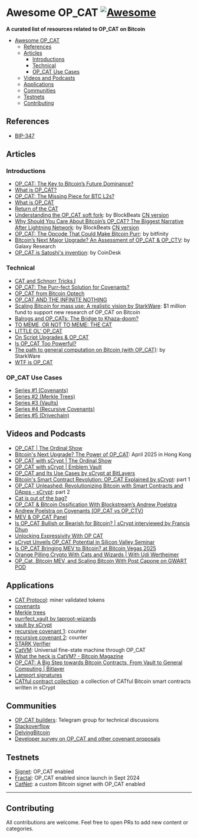 # Awesome OP_CAT [![Awesome](https://cdn.rawgit.com/sindresorhus/awesome/d7305f38d29fed78fa85652e3a63e154dd8e8829/media/badge.svg)](https://github.com/sCrypt-Inc/awesome-op-cat)


**A curated list of resources related to OP_CAT on Bitcoin**

- [Awesome OP\_CAT ](#awesome-op_cat-)
  - [References](#references)
  - [Articles](#articles)
    - [Introductions](#introductions)
    - [Technical](#technical)
    - [OP_CAT Use Cases](#op_cat-use-cases)
  - [Videos and Podcasts](#videos-and-podcasts)
  - [Applications](#applications)
  - [Communities](#communities)
  - [Testnets](#testnets)
  - [Contributing](#contributing)


## References
- [BIP-347](https://github.com/bitcoin/bips/blob/master/bip-0347.mediawiki)


## Articles
### Introductions
- [OP_CAT: The Key to Bitcoin’s Future Dominance?](https://bitpushnews.medium.com/op-cat-the-key-to-bitcoins-future-dominance-bca7b0607710)
- [What is OP_CAT?](https://hashrateindex.com/blog/a-guide-to-op_cat/)
- [OP_CAT: The Missing Piece for BTC L2s?](https://www.bankless.com/what-is-op_cat-toward-bitcoin-l2s-with-covenants)
- [What is OP_CAT](https://opcat.wtf)
- [Return of the CAT](https://newsletter.blockspace.media/p/bitcoin-opcat-june-2024)
- [Understanding the OP_CAT soft fork](https://www.theblockbeats.info/en/news/50187):  by BlockBeats [CN version](https://www.theblockbeats.info/news/50187)
- [Why Should You Care About Bitcoin’s OP_CAT? The Biggest Narrative After Lightning Network](https://www.theblockbeats.info/en/news/55109):  by BlockBeats [CN version](https://www.theblockbeats.info/news/55109)
- [OP_CAT: The Opcode That Could Make Bitcoin Purr](https://www.blog.bitfinity.network/op_cat-the-opcode-that-could-make-bitcoin-purr/): by bitfinity
- [Bitcoin’s Next Major Upgrade? An Assessment of OP_CAT & OP_CTV](https://www.galaxy.com/insights/research/bitcoins-next-major-upgrade-op-cat-and-op-ctv/): by Galaxy Research
- [OP_CAT is Satoshi's invention](https://www.coindesk.com/tech/2025/09/02/op_cat-isn-t-my-invention-it-s-satoshi-s-brue-liu-s-opcat_labs-pushes-to-reboot-bitcoin-s-code): by CoinDesk
### Technical
- [CAT and Schnorr Tricks I](https://www.wpsoftware.net/andrew/blog/cat-and-schnorr-tricks-i.html)
- [OP_CAT: The Purr-fect Solution for Covenants?](https://bitcoinmagazine.com/technical/op-cat-the-purr-fect-solution-for-covenants-)
- [OP_CAT from Bitcoin Optech](https://bitcoinops.org/en/topics/op_cat/)
- [OP_CAT AND THE INFINITE NOTHING](https://bitcoinmagazine.com/technical/op-cat-and-the-infinite-nothing-)
- [Scaling Bitcoin for mass use: A realistic vision by StarkWare](https://starkware.co/blog/scaling-bitcoin-for-mass-use/): $1 million fund to support new research of OP_CAT on Bitcoin
- [Balrogs and OP_CATs: The Bridge to Khaza-doom?](https://ercwl.medium.com/balrogs-and-op-cats-the-bridge-to-khaza-doom-b4e4eabd29f6)
- [TO MEME, OR NOT TO MEME: THE CAT](https://bitcoinmagazine.com/technical/to-meme-or-not-to-meme-the-cat)
- [LITTLE OL’ OP_CAT](https://blog.yonson.dev/log/2024-02-vol3/)
- [On Script Upgrades & OP_CAT](https://www.bedlamresear.ch/posts/script/)
- [Is OP_CAT Too Powerful?](https://petertodd.org/2024/covenant-dependent-layer-2-review#is-op_cat-too-powerful)
- [The path to general computation on Bitcoin (with OP_CAT)](https://starkware.co/blog/general-computation-on-bitcoin/): by StarkWare
- [WTF is OP_CAT](https://opcat.wtf)

### OP_CAT Use Cases
 - [Series #1 (Covenants)](https://medium.com/@scryptplatform/trustless-ordinal-sales-using-op-cat-enabled-covenants-on-bitcoin-0318052f02b2)
 - [Series #2 (Merkle Trees)](https://medium.com/@scryptplatform/bitcoin-op-cat-use-cases-series-2-merkle-trees-8e7c3f7afe8d)
 - [Series #3 (Vaults)](https://medium.com/@scryptplatform/bitcoin-op-cat-use-cases-series-3-vaults-f107513c261b)
 - [Series #4 (Recursive Covenants)](https://medium.com/@scryptplatform/bitcoin-op-cat-use-cases-series-4-recursive-covenants-6a3127a24af4)
 - [Series #5 (Drivechain)](https://medium.com/@scryptplatform/bitcoin-op-cat-use-cases-series-5-drivechain-e962ee227da5)


## Videos and Podcasts
- [OP_CAT | The Ordinal Show](https://x.com/i/spaces/1OyKAWWkeMzJb)
- [Bitcoin's Next Upgrade? The Power of OP_CAT](https://www.youtube.com/watch?v=fEzV1nNxIM8): April 2025 in Hong Kong
- [OP_CAT with sCrypt | The Ordinal Show](https://x.com/i/spaces/1lDxLlbrVoZxm)
- [OP_CAT with sCrypt | Emblem Vault](https://x.com/i/spaces/1LyxBglqbBOKN)
- [OP_CAT and Its Use Cases by sCrypt at BitLayers](https://youtu.be/fpTgQe4J9qI)
- [Bitcoin's Smart Contract Revolution: OP_CAT Explained by sCrypt](https://youtu.be/UXz2Xubgr0g?si=orCGcLzZ8jy4V7ie): part 1
- [OP_CAT Unleashed: Revolutionizing Bitcoin with Smart Contracts and DApps - sCrypt](https://youtu.be/co_vu6mULdY?si=RzJ1S3dId6og5ojn): part 2
- [Cat is out of the bag?](https://youtu.be/4hfQYas5j8c?si=JTfkQM5rAWyiGTVC)
- [OP_CAT & Bitcoin Ossification With Blockstream’s Andrew Poelstra](https://youtu.be/FRbpzj5OxOw?si=zLr2bIeyV9pz2bqY)
- [Andrew Poelstra on Covenants (OP_CAT vs OP_CTV)](https://www.youtube.com/live/w-JRpBPDnDU?si=Z33SLbKLApo2YQI2)
- [MEV & OP_CAT Panel](https://youtu.be/HRGx_Y0fLWE?si=eAVkvcP1JzWLmIEo)
- [Is OP_CAT Bullish or Bearish for Bitcoin? | sCrypt interviewed by Francis Dhun](https://www.youtube.com/live/6_mvI2iJP8o?si=cUbHpAkpO5UNKou1)
- [Unlocking Expressivity With OP CAT](https://youtu.be/mztdh1J6Lpc?si=n8_8wpHDYrbqwUwH)
- [sCrypt Unveils OP_CAT Potential in Silicon Valley Seminar](https://www.youtube.com/watch?v=3Rr16uye_tE)
- [Is OP_CAT Bringing MEV to Bitcoin? at Bitcoin Vegas 2025](https://youtu.be/OxNvwBwZEs0?si=UqJ389_U_eaV_-JP)
- [Orange Pilling Crypto With Cats and Wizards | With Udi Wertheimer](https://www.youtube.com/watch?v=VvlmaRbc3zI)
- [OP_Cat, Bitcoin MEV, and Scaling Bitcoin With Post Capone on GWART POD](https://x.com/blockspacepod/status/1934246264209555566)


## Applications
- [CAT Protocol](https://catprotocol.org/): miner validated tokens
- [covenants](https://medium.com/@scryptplatform/trustless-ordinal-sales-using-op-cat-enabled-covenants-on-bitcoin-0318052f02b2)
- [Merkle trees](https://medium.com/@scryptplatform/bitcoin-op-cat-use-cases-series-2-merkle-trees-8e7c3f7afe8d)
- [purrfect_vault by taproot-wizards](https://github.com/taproot-wizards/purrfect_vault)
- [vault by sCrypt](https://medium.com/@scryptplatform/bitcoin-op-cat-use-cases-series-3-vaults-f107513c261b)
- [recursive covenant 1](https://medium.com/@scryptplatform/bitcoin-op-cat-use-cases-series-4-recursive-covenants-6a3127a24af4): counter
- [recursive covenant 2](https://github.com/Bitcoin-Wildlife-Sanctuary/covenants-examples/tree/main/src/counter): counter
- [STARK Verifier](https://github.com/Bitcoin-Wildlife-Sanctuary/bitcoin-circle-stark)
- [CatVM](https://catvm.org): Universal fine-state machine through OP_CAT
- [What the heck is CatVM? - Bitcoin Magazine](https://bitcoinmagazine.com/technical/what-the-heck-is-catvm)
- [OP_CAT: A Big Step towards Bitcoin Contracts, From Vault to General Computing | Bitlayer](https://blog.bitlayer.org/opcat_a_big_step_towards_Bitcoin_contracts)
- [Lamport signatures](https://delvingbitcoin.org/t/lamport-signatures-and-other-cat-tricks/236)
- [CATful contract collection](https://github.com/sCrypt-Inc/cat-contracts): a collection of CATful Bitcoin smart contracts written in sCrypt


## Communities
- [OP_CAT builders](https://t.me/opcatbtc): Telegram group for technical discussions
- [Stackoverflow](https://bitcoin.stackexchange.com/questions/tagged/bip347-op-cat)
- [DelvingBitcoin](https://delvingbitcoin.org/search?q=op_cat)
- [Developer survey on OP_CAT and other covenant proposals](https://en.bitcoin.it/wiki/Covenants_support)



## Testnets
- [Signet](https://en.bitcoin.it/wiki/Signet): OP_CAT enabled
- [Fractal](https://fractalbitcoin.io/): OP_CAT enabled since launch in Sept 2024
- [CatNet](https://github.com/Bitcoin-Wildlife-Sanctuary/catnet): a custom Bitcoin signet with OP_CAT enabled

---

## Contributing

All contributions are welcome. Feel free to open PRs to add new content or categories.
